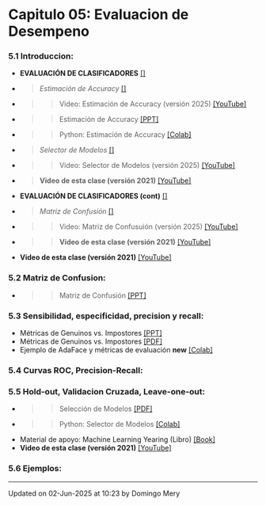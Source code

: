 
# Capitulo 05: Evaluacion de Desempeno
### 5.1 Introduccion:
* **EVALUACIÓN DE CLASIFICADORES** [[]](https://github.com/domingomery/patrones/blob/master/clases/Cap05_Evaluacion//)
* > *Estimación de Accuracy* [[]](https://github.com/domingomery/patrones/blob/master/clases/Cap05_Evaluacion//)
* >> Video: Estimación de Accuracy (versión 2025) [[YouTube]]()
* >> Estimación de Accuracy [[PPT]](https://github.com/domingomery/patrones/blob/master/clases/Cap05_Evaluacion/presentations/PAT05_AccuracyEstimation.pptx)
* >> Python: Estimación de Accuracy [[Colab]](https://drive.google.com/file/d/1-Lj0ggk6ERQnbDu7gV2DQ3n9zdV8W0Yf/view?usp=sharing)
* > *Selector de Modelos* [[]](https://github.com/domingomery/patrones/blob/master/clases/Cap05_Evaluacion//)
* >> Video: Selector de Modelos (versión 2025) [[YouTube]]()
* > **Video de esta clase (versión 2021)** [[YouTube]](https://youtu.be/zxYwNPLHWuw)
* **EVALUACIÓN DE CLASIFICADORES (cont)** [[]](https://github.com/domingomery/patrones/blob/master/clases/Cap05_Evaluacion//)
* > *Matriz de Confusión* [[]](https://github.com/domingomery/patrones/blob/master/clases/Cap05_Evaluacion//)
* >> Video: Matriz de Confusuión (versión 2025) [[YouTube]]()
* >> **Video de esta clase (versión 2021)** [[YouTube]](https://youtu.be/TlrNzh-vghM)
* **Video de esta clase (versión 2021)** [[YouTube]](https://youtu.be/Md_eY5twq9c)
### 5.2 Matriz de Confusion:
* >> Matriz de Confusión [[PPT]](https://github.com/domingomery/patrones/blob/master/clases/Cap05_Evaluacion/presentations/PAT05_ConfusionMatrix.pptx)
### 5.3 Sensibilidad, especificidad, precision y recall:
* Métricas de Genuinos vs. Impostores [[PPT]](https://github.com/domingomery/patrones/blob/master/clases/Cap05_Evaluacion/presentations/PAT05_Genuine_Impostor.pptx)
* Métricas de Genuinos vs. Impostores [[PDF]](https://github.com/domingomery/patrones/blob/master/clases/Cap05_Evaluacion/presentations/PAT_05_Understanding-Biometric-Performance-Evaluation.pdf)
* Ejemplo de AdaFace y métricas de evaluación **new** [[Colab]](https://drive.google.com/file/d/1K0lw4XDjjIXZTeyTCao92ygF604o8w2D)
### 5.4 Curvas ROC, Precision-Recall:
### 5.5 Hold-out, Validacion Cruzada, Leave-one-out:
* >> Selección de Modelos [[PDF]](https://github.com/domingomery/patrones/blob/master/clases/Cap05_Evaluacion/presentations/PAT05_ModelSelector.pdf)
* >> Python: Selector de Modelos [[Colab]](https://drive.google.com/file/d/1Fnbnda8AGgdP5fXfIv1B_hvrRM9sPCXv/view?usp=sharing)
* Material de apoyo: Machine Learning Yearing (Libro) [[Book]](https://github.com/domingomery/patrones/blob/master/clases/Cap05_Evaluacion/papers/NG-MLY01_13.pdf)
* **Video de esta clase (versión 2021)** [[YouTube]](https://youtu.be/VwThW__AmsE)
### 5.6 Ejemplos:
---


Updated on 02-Jun-2025 at 10:23 by Domingo Mery
